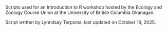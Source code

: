 Scripts used for an Introduction to R workshop hosted by the Ecology and Zoology Course Union at the University of British Columbia Okanagan. 

Script written by Lynndsay Terpsma, last updated on October 19, 2025.
